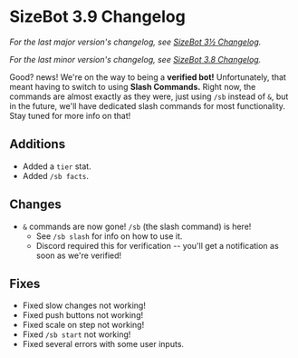 # SizeBot 3.9 Changelog

*For the last major version's changelog, see [SizeBot 3½ Changelog](https://github.com/sizedev/SizeBot/blob/master/changelogs/3.5.md).*

*For the last minor version's changelog, see [SizeBot 3.8 Changelog](https://github.com/sizedev/SizeBot/blob/master/changelogs/3.8.md).*

Good? news! We're on the way to being a **verified bot!** Unfortunately, that meant having to switch to using **Slash Commands.** Right now, the commands are almost exactly as they were, just using `/sb` instead of `&`, but in the future, we'll have dedicated slash commands for most functionality. Stay tuned for more info on that!

## Additions
- Added a `tier` stat.
- Added `/sb facts`.

## Changes
- `&` commands are now gone! `/sb` (the slash command) is here!
  - See `/sb slash` for info on how to use it.
  - Discord required this for verification -- you'll get a notification as soon as we're verified!

## Fixes
- Fixed slow changes not working!
- Fixed push buttons not working!
- Fixed scale on step not working!
- Fixed `/sb start` not working!
- Fixed several errors with some user inputs.
